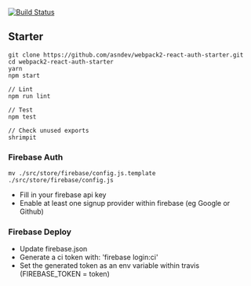 [![Build Status](https://travis-ci.org/asndev/webpack2-react-auth-starter.svg?branch=master)](https://travis-ci.org/asndev/webpack2-react-auth-starter)

## Starter

```
git clone https://github.com/asndev/webpack2-react-auth-starter.git
cd webpack2-react-auth-starter
yarn
npm start
```

```
// Lint
npm run lint

// Test
npm test

// Check unused exports
shrimpit
```

### Firebase Auth
```
mv ./src/store/firebase/config.js.template ./src/store/firebase/config.js
```
- Fill in your firebase api key
- Enable at least one signup provider within firebase (eg Google or Github)

### Firebase Deploy
- Update firebase.json
- Generate a ci token with: 'firebase login:ci'
- Set the generated token as an env variable within travis (FIREBASE_TOKEN = token)

